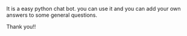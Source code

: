 It is a easy python chat bot.
you can use it and you can add your own answers to some general questions.

Thank you!!
